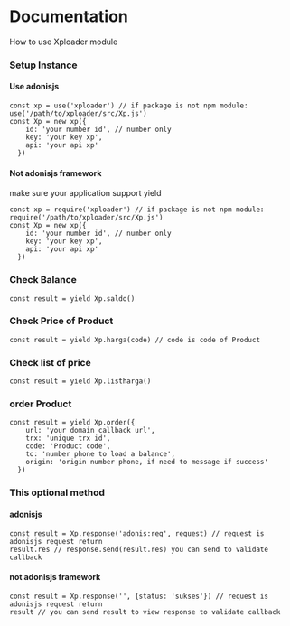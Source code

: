 # Documentation #

How to use Xploader module

### Setup Instance ###
#### Use adonisjs

    const xp = use('xploader') // if package is not npm module: use('/path/to/xploader/src/Xp.js')
    const Xp = new xp({
        id: 'your number id', // number only
        key: 'your key xp',
        api: 'your api xp'
      })

#### Not adonisjs framework
make sure your application support yield

    const xp = require('xploader') // if package is not npm module: require('/path/to/xploader/src/Xp.js')
    const Xp = new xp({
        id: 'your number id', // number only
        key: 'your key xp',
        api: 'your api xp'
      })

### Check Balance ###

    const result = yield Xp.saldo()

### Check Price of Product ###

    const result = yield Xp.harga(code) // code is code of Product

### Check list of price ###

    const result = yield Xp.listharga()


### order Product ###

    const result = yield Xp.order({
        url: 'your domain callback url',
        trx: 'unique trx id',
        code: 'Product code',
        to: 'number phone to load a balance',
        origin: 'origin number phone, if need to message if success'
      })

### This optional method ###
#### adonisjs

    const result = Xp.response('adonis:req', request) // request is adonisjs request return
    result.res // response.send(result.res) you can send to validate callback

#### not adonisjs framework

    const result = Xp.response('', {status: 'sukses'}) // request is adonisjs request return
    result // you can send result to view response to validate callback
